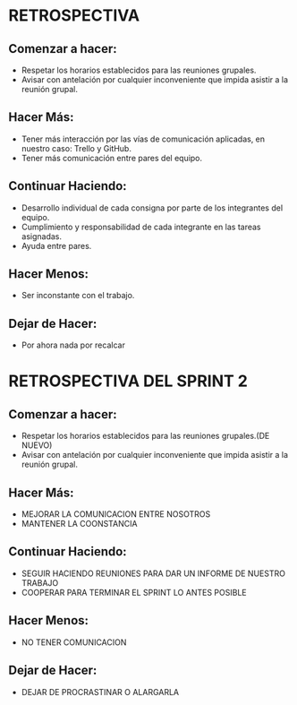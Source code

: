 # RETROSPECTIVA
## Comenzar a hacer:
* Respetar los horarios establecidos para las reuniones grupales.
* Avisar con antelación por cualquier inconveniente que impida asistir a la reunión grupal.
## Hacer Más:
* Tener más interacción por las vías de comunicación aplicadas, en nuestro caso: Trello y GitHub.
* Tener más comunicación entre pares del equipo.
## Continuar Haciendo:
* Desarrollo individual de cada consigna por parte de los integrantes del equipo.
* Cumplimiento y responsabilidad de cada integrante en las tareas asignadas.
* Ayuda entre pares.
## Hacer Menos:
* Ser inconstante con el trabajo.
## Dejar de Hacer:
* Por ahora nada por recalcar

# RETROSPECTIVA DEL SPRINT 2
## Comenzar a hacer:
* Respetar los horarios establecidos para las reuniones grupales.(DE NUEVO)
* Avisar con antelación por cualquier inconveniente que impida asistir a la reunión grupal.
## Hacer Más:
* MEJORAR LA COMUNICACION ENTRE NOSOTROS 
* MANTENER LA COONSTANCIA 
## Continuar Haciendo:
* SEGUIR HACIENDO REUNIONES PARA DAR UN INFORME DE NUESTRO TRABAJO
* COOPERAR PARA TERMINAR EL SPRINT LO ANTES POSIBLE
## Hacer Menos:
* NO TENER COMUNICACION 
## Dejar de Hacer:
* DEJAR DE PROCRASTINAR O ALARGARLA